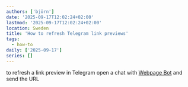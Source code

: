 ```yaml
---
authors: ['björn']
date: '2025-09-17T12:02:24+02:00'
lastmod: '2025-09-17T12:02:24+02:00'
location: Sweden
title: 'How to refresh Telegram link previews'
tags:
  - how-to
daily: ['2025-09-17']
series: []
---
```

to refresh a link preview in Telegram open a chat with [Webpage Bot](https://telegram.me/webpagebot) and send the URL
